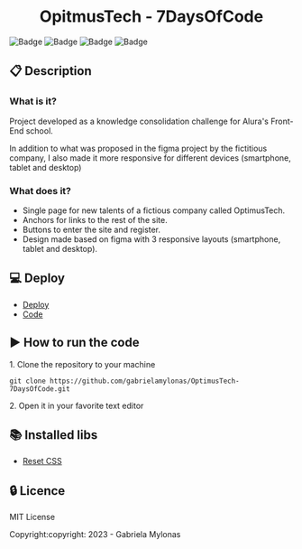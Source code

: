 <h1 align="center">OpitmusTech - 7DaysOfCode</h1>

![Badge](https://img.shields.io/static/v1?label=Status&message=Finished&color=brigthgreen&style=flat)
![Badge](https://img.shields.io/static/v1?label=Licence&message=MIT&color=purple&style=flat)
![Badge](https://img.shields.io/static/v1?label=Language&message=HTML%205&color=red&style=flat)
![Badge](https://img.shields.io/static/v1?label=Language&message=CSS%203&color=blue&style=flat)

## :clipboard: Description
### What is it?
<p>Project developed as a knowledge consolidation challenge for Alura's Front-End school.</p>
<p>In addition to what was proposed in the figma project by the fictitious company, I also made it more responsive for different devices (smartphone, tablet and desktop)</p>

### What does it?
- Single page for new talents of a fictious company called OptimusTech. 
- Anchors for links to the rest of the site.
- Buttons to enter the site and register.
- Design made based on figma with 3 responsive layouts (smartphone, tablet and desktop).

## :computer: Deploy
- [Deploy](https://optimus-tech-7-days-of-code-adr1-5d3kvll4g-gabrielamylonas.vercel.app/)
- [Code](https://github.com/gabrielamylonas/OptimusTech-7DaysOfCode)

## :arrow_forward: How to run the code
<p>1. Clone the repository to your machine</p>

```
git clone https://github.com/gabrielamylonas/OptimusTech-7DaysOfCode.git
```
<p>2. Open it in your favorite text editor</p>

## :books: Installed libs
- [Reset CSS](http://meyerweb.com/eric/tools/css/reset/)

## :lock: Licence
<p>MIT License</p>
<p>Copyright:copyright: 2023 - Gabriela Mylonas</p>
